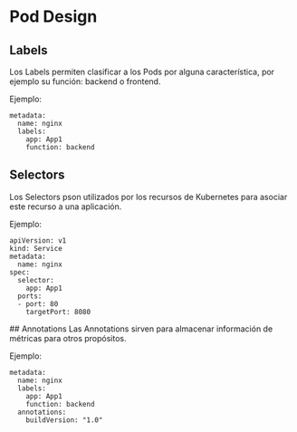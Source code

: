 # Pod Design

## Labels
Los Labels permiten clasificar a los Pods por alguna característica, por ejemplo su función: backend o frontend.

Ejemplo:
```
metadata:
  name: nginx
  labels:
    app: App1
    function: backend
``` 

## Selectors
Los Selectors pson utilizados por los recursos de Kubernetes para asociar este recurso a una aplicación.

Ejemplo:
```
apiVersion: v1
kind: Service
metadata:
  name: nginx
spec:
  selector:
    app: App1
  ports:
  - port: 80
    targetPort: 8080

```

## Annotations
Las Annotations sirven para almacenar información de métricas para otros propósitos.

Ejemplo: 
```
metadata:
  name: nginx
  labels:
    app: App1
    function: backend
  annotations:
    buildVersion: "1.0"
```
